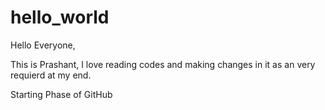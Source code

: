 # hello_world

Hello Everyone,

This is Prashant, I love reading codes and making changes in it as an very requierd at my end.

Starting Phase of GitHub
